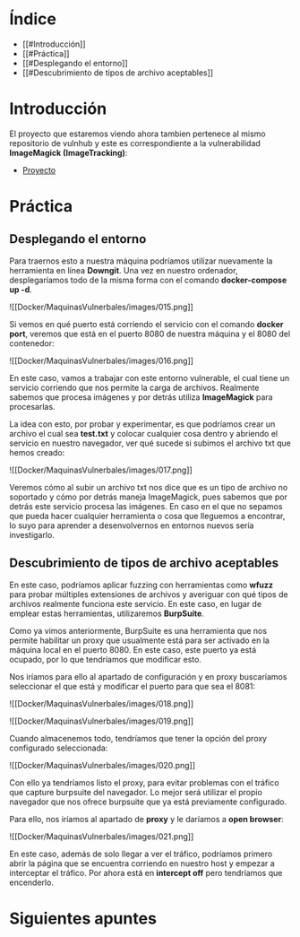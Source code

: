 # Índice

- [[#Introducción]]
- [[#Práctica]]
- [[#Desplegando el entorno]]
- [[#Descubrimiento de tipos de archivo aceptables]]
# Introducción

El proyecto que estaremos viendo ahora tambien pertenece al mismo repositorio de vulnhub y este es correspondiente a la vulnerabilidad **ImageMagick (ImageTracking)**:

- [Proyecto](https://github.com/vulhub/vulhub/tree/master/imagemagick/CVE-2016-3714)
# Práctica

## Desplegando el entorno

Para traernos esto a nuestra máquina podríamos utilizar nuevamente la herramienta en línea **Downgit**. Una vez en nuestro ordenador, desplegaríamos todo de la misma forma con el comando **docker-compose up -d**.

![[Docker/MaquinasVulnerbales/images/015.png]]

Si vemos en qué puerto está corriendo el servicio con el comando **docker port**, veremos que está en el puerto 8080 de nuestra máquina y el 8080 del contenedor:

![[Docker/MaquinasVulnerbales/images/016.png]]


En este caso, vamos a trabajar con este entorno vulnerable, el cual tiene un servicio corriendo que nos permite la carga de archivos. Realmente sabemos que procesa imágenes y por detrás utiliza **ImageMagick** para procesarlas. 

La idea con esto, por probar y experimentar, es que podríamos crear un archivo el cual sea **test.txt** y colocar cualquier cosa dentro y abriendo el servicio en nuestro navegador, ver qué sucede si subimos el archivo txt que hemos creado:

![[Docker/MaquinasVulnerbales/images/017.png]]

Veremos cómo al subir un archivo txt nos dice que es un tipo de archivo no soportado y cómo por detrás maneja ImageMagick, pues sabemos que por detrás este servicio procesa las imágenes. En caso en el que no sepamos que pueda hacer cualquier herramienta o cosa que lleguemos a encontrar, lo suyo para aprender a desenvolvernos en entornos nuevos sería investigarlo. 

## Descubrimiento de tipos de archivo aceptables

En este caso, podríamos aplicar fuzzing con herramientas como **wfuzz** para probar múltiples extensiones de archivos y averiguar con qué tipos de archivos realmente funciona este servicio. En este caso, en lugar de emplear estas herramientas, utilizaremos **BurpSuite**.

Como ya vimos anteriormente, BurpSuite es una herramienta que nos permite habilitar un proxy que usualmente está para ser activado en la máquina local en el puerto 8080. En este caso, este puerto ya está ocupado, por lo que tendríamos que modificar esto. 

Nos iríamos para ello al apartado de configuración y en proxy buscaríamos seleccionar el que está y modificar el puerto para que sea el 8081:

![[Docker/MaquinasVulnerbales/images/018.png]]

![[Docker/MaquinasVulnerbales/images/019.png]]

Cuando almacenemos todo, tendríamos que tener la opción del proxy configurado seleccionada:

![[Docker/MaquinasVulnerbales/images/020.png]]

Con ello ya tendríamos listo el proxy, para evitar problemas con el tráfico que capture burpsuite del navegador. Lo mejor será utilizar el propio navegador que nos ofrece burpsuite que ya está previamente configurado. 

Para ello, nos iríamos al apartado de **proxy** y le daríamos a **open browser**:

![[Docker/MaquinasVulnerbales/images/021.png]]

En este caso, además de solo llegar a ver el tráfico, podríamos primero abrir la página que se encuentra corriendo en nuestro host y empezar a interceptar el tráfico. Por ahora está en **intercept off** pero tendríamos que encenderlo.


# Siguientes apuntes
